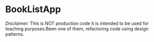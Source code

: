 # BookListApp

*Disclaimer:* This is NOT production code it is intended to be used for teaching purposes.Been one of them, refactoring code using design patterns.
